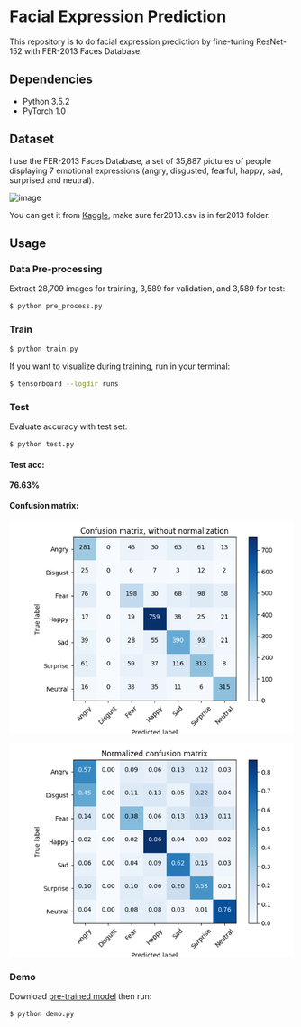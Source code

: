 # Facial Expression Prediction


This repository is to do facial expression prediction by fine-tuning ResNet-152 with FER-2013 Faces Database.


## Dependencies

- Python 3.5.2
- PyTorch 1.0

## Dataset

I use the FER-2013 Faces Database, a set of 35,887 pictures of people displaying 7 emotional expressions (angry, disgusted, fearful, happy, sad, surprised and neutral).

 ![image](https://github.com/foamliu/Facial-Expression-Prediction/raw/master/images/random.png)

You can get it from [Kaggle](https://www.kaggle.com/c/challenges-in-representation-learning-facial-expression-recognition-challenge/data), make sure fer2013.csv is in fer2013 folder.

## Usage

### Data Pre-processing
Extract 28,709 images for training, 3,589 for validation, and 3,589 for test:
```bash
$ python pre_process.py
```
  
### Train
```bash
$ python train.py
```

If you want to visualize during training, run in your terminal:
```bash
$ tensorboard --logdir runs
```


### Test
Evaluate accuracy with test set:
```bash
$ python test.py
```

#### Test acc: 
**76.63%**

#### Confusion matrix:

 ![image](https://github.com/foamliu/Facial-Expression-Prediction-v2/raw/master/images/confusion_matrix_not_normalized.png)

 ![image](https://github.com/foamliu/Facial-Expression-Prediction-v2/raw/master/images/confusion_matrix_normalized.png)


### Demo
Download [pre-trained model](https://github.com/foamliu/Facial-Expression-Prediction-v2/releases/download/v1.0/facial_expression.pt) then run:

```bash
$ python demo.py
```
